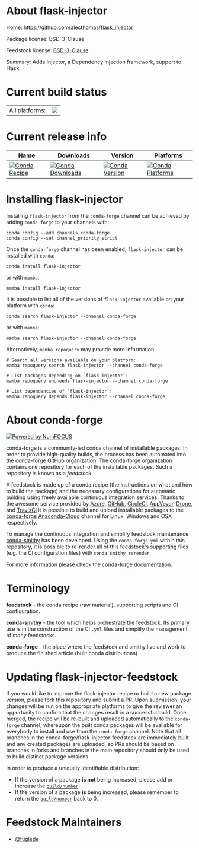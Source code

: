 About flask-injector
====================

Home: https://github.com/alecthomas/flask_injector

Package license: BSD-3-Clause

Feedstock license: [BSD-3-Clause](https://github.com/conda-forge/flask-injector-feedstock/blob/main/LICENSE.txt)

Summary: Adds Injector, a Dependency Injection framework, support to Flask.

Current build status
====================


<table><tr><td>All platforms:</td>
    <td>
      <a href="https://dev.azure.com/conda-forge/feedstock-builds/_build/latest?definitionId=12349&branchName=main">
        <img src="https://dev.azure.com/conda-forge/feedstock-builds/_apis/build/status/flask-injector-feedstock?branchName=main">
      </a>
    </td>
  </tr>
</table>

Current release info
====================

| Name | Downloads | Version | Platforms |
| --- | --- | --- | --- |
| [![Conda Recipe](https://img.shields.io/badge/recipe-flask--injector-green.svg)](https://anaconda.org/conda-forge/flask-injector) | [![Conda Downloads](https://img.shields.io/conda/dn/conda-forge/flask-injector.svg)](https://anaconda.org/conda-forge/flask-injector) | [![Conda Version](https://img.shields.io/conda/vn/conda-forge/flask-injector.svg)](https://anaconda.org/conda-forge/flask-injector) | [![Conda Platforms](https://img.shields.io/conda/pn/conda-forge/flask-injector.svg)](https://anaconda.org/conda-forge/flask-injector) |

Installing flask-injector
=========================

Installing `flask-injector` from the `conda-forge` channel can be achieved by adding `conda-forge` to your channels with:

```
conda config --add channels conda-forge
conda config --set channel_priority strict
```

Once the `conda-forge` channel has been enabled, `flask-injector` can be installed with `conda`:

```
conda install flask-injector
```

or with `mamba`:

```
mamba install flask-injector
```

It is possible to list all of the versions of `flask-injector` available on your platform with `conda`:

```
conda search flask-injector --channel conda-forge
```

or with `mamba`:

```
mamba search flask-injector --channel conda-forge
```

Alternatively, `mamba repoquery` may provide more information:

```
# Search all versions available on your platform:
mamba repoquery search flask-injector --channel conda-forge

# List packages depending on `flask-injector`:
mamba repoquery whoneeds flask-injector --channel conda-forge

# List dependencies of `flask-injector`:
mamba repoquery depends flask-injector --channel conda-forge
```


About conda-forge
=================

[![Powered by
NumFOCUS](https://img.shields.io/badge/powered%20by-NumFOCUS-orange.svg?style=flat&colorA=E1523D&colorB=007D8A)](https://numfocus.org)

conda-forge is a community-led conda channel of installable packages.
In order to provide high-quality builds, the process has been automated into the
conda-forge GitHub organization. The conda-forge organization contains one repository
for each of the installable packages. Such a repository is known as a *feedstock*.

A feedstock is made up of a conda recipe (the instructions on what and how to build
the package) and the necessary configurations for automatic building using freely
available continuous integration services. Thanks to the awesome service provided by
[Azure](https://azure.microsoft.com/en-us/services/devops/), [GitHub](https://github.com/),
[CircleCI](https://circleci.com/), [AppVeyor](https://www.appveyor.com/),
[Drone](https://cloud.drone.io/welcome), and [TravisCI](https://travis-ci.com/)
it is possible to build and upload installable packages to the
[conda-forge](https://anaconda.org/conda-forge) [Anaconda-Cloud](https://anaconda.org/)
channel for Linux, Windows and OSX respectively.

To manage the continuous integration and simplify feedstock maintenance
[conda-smithy](https://github.com/conda-forge/conda-smithy) has been developed.
Using the ``conda-forge.yml`` within this repository, it is possible to re-render all of
this feedstock's supporting files (e.g. the CI configuration files) with ``conda smithy rerender``.

For more information please check the [conda-forge documentation](https://conda-forge.org/docs/).

Terminology
===========

**feedstock** - the conda recipe (raw material), supporting scripts and CI configuration.

**conda-smithy** - the tool which helps orchestrate the feedstock.
                   Its primary use is in the construction of the CI ``.yml`` files
                   and simplify the management of *many* feedstocks.

**conda-forge** - the place where the feedstock and smithy live and work to
                  produce the finished article (built conda distributions)


Updating flask-injector-feedstock
=================================

If you would like to improve the flask-injector recipe or build a new
package version, please fork this repository and submit a PR. Upon submission,
your changes will be run on the appropriate platforms to give the reviewer an
opportunity to confirm that the changes result in a successful build. Once
merged, the recipe will be re-built and uploaded automatically to the
`conda-forge` channel, whereupon the built conda packages will be available for
everybody to install and use from the `conda-forge` channel.
Note that all branches in the conda-forge/flask-injector-feedstock are
immediately built and any created packages are uploaded, so PRs should be based
on branches in forks and branches in the main repository should only be used to
build distinct package versions.

In order to produce a uniquely identifiable distribution:
 * If the version of a package **is not** being increased, please add or increase
   the [``build/number``](https://docs.conda.io/projects/conda-build/en/latest/resources/define-metadata.html#build-number-and-string).
 * If the version of a package **is** being increased, please remember to return
   the [``build/number``](https://docs.conda.io/projects/conda-build/en/latest/resources/define-metadata.html#build-number-and-string)
   back to 0.

Feedstock Maintainers
=====================

* [@fuglede](https://github.com/fuglede/)

